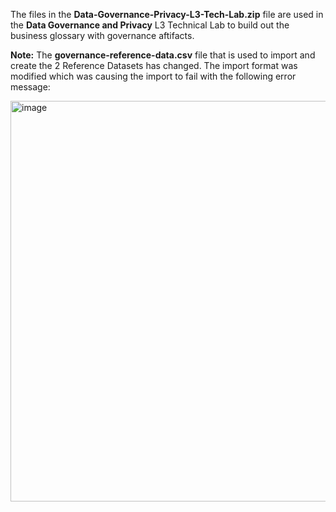 The files in the **Data-Governance-Privacy-L3-Tech-Lab.zip** file are used in the **Data Governance and Privacy** L3 Technical Lab to build out the business glossary with governance aftifacts.

**Note:** The **governance-reference-data.csv** file that is used to import and create the 2 Reference Datasets has changed. The import format was modified which was causing the import to fail with the following error message:

<img width="641" alt="image" src="https://user-images.githubusercontent.com/22689493/197822029-ef25ab1b-18d7-486d-8c9d-ebe1b85bf6ae.png">
